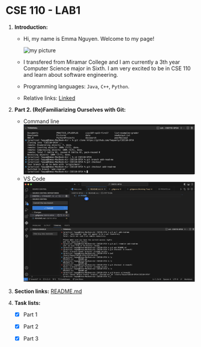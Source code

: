# CSE 110 - LAB1

1. **Introduction:**
   - Hi, my name is Emma Nguyen. Welcome to my page!

     ![my picture](mypic.png)
   - I transfered from Miramar College and I am currently a 3th year Computer Science major in Sixth. I am very excited to be in CSE 110 and learn about software engineering.
   - Programming languages: `Java`, `C++`, `Python`.
   - Relative links: [Linked](https://www.linkedin.com/in/emma-nguyen-84a226117/)

     
2. **Part 2. (Re)Familiarizing Ourselves with Git:**

   - Command line
     ![Command line](part1-pic1.png)
   - VS Code
     ![VSCode UI](part2-pic2.png)
     
2. **Section links:**
   [README.md](https://faquanly.github.io/CSE110-lab1/)

3. **Task lists:**

   - [x] Part 1
   
   - [x] Part 2

   - [x] Part 3
